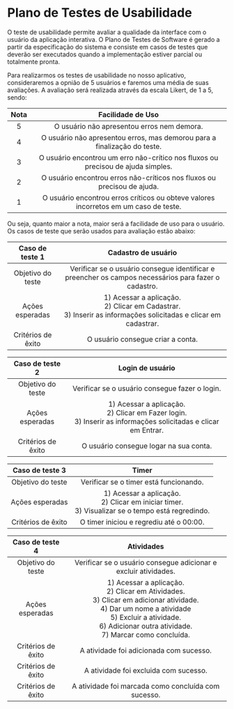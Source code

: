 # Plano de Testes de Usabilidade

O teste de usabilidade permite avaliar a qualidade da interface com o usuário da aplicação interativa. O Plano de Testes de Software é gerado a partir da especificação do sistema e consiste em casos de testes que deverão ser executados quando a implementação estiver parcial ou totalmente pronta.

Para realizarmos os testes de usabilidade no nosso aplicativo, consideraremos a opnião de 5 usuários e faremos uma média de suas avaliações.
A avaliação será realizada através da escala Likert, de 1 a 5, sendo:

| **Nota** | **Facilidade de Uso** |
|:---:	|:---:	|
| 5 | O usuário não apresentou erros nem demora. |
| 4 | O usuário não apresentou erros, mas demorou para a finalização do teste. |
| 3 | O usuário encontrou um erro não-crítico nos fluxos ou precisou de ajuda simples. |
| 2 | O usuário encontrou erros não-críticos nos fluxos ou precisou de ajuda. |
| 1 | O usuário encontrou erros críticos ou obteve valores incorretos em um caso de teste. |

Ou seja, quanto maior a nota, maior será a facilidade de uso para o usuário. Os casos de teste que serão usados para avaliação estão abaixo:

| **Caso de teste 1** | **Cadastro de usuário** |
|:---:	|:---:	|
| Objetivo do teste | Verificar se o usuário consegue identificar e preencher os campos necessários para fazer o cadastro. |
| Ações esperadas | 1) Acessar a aplicação. <br> 2) Clicar em Cadastrar. <br> 3) Inserir as informações solicitadas e clicar em cadastrar. |
| Critérios de êxito | O usuário consegue criar a conta. |

| **Caso de teste 2** | **Login de usuário** |
|:---:	|:---:	|
| Objetivo do teste | Verificar se o usuário consegue fazer o login. |
| Ações esperadas | 1) Acessar a aplicação. <br> 2) Clicar em Fazer login. <br> 3) Inserir as informações solicitadas e clicar em Entrar. |
| Critérios de êxito | O usuário consegue logar na sua conta. |


| **Caso de teste 3** | **Timer** |
|:---:	|:---:	|
| Objetivo do teste | Verificar se o timer está funcionando. |
| Ações esperadas | 1) Acessar a aplicação. <br> 2) Clicar em iniciar timer. <br> 3) Visualizar se o tempo está regredindo. |
| Critérios de êxito | O timer iniciou e regrediu até o 00:00. |

| **Caso de teste 4** | **Atividades** |
|:---:	|:---:	|
| Objetivo do teste | Verificar se o usuário consegue adicionar e excluir atividades. |
| Ações esperadas | 1) Acessar a aplicação. <br> 2) Clicar em Atividades. <br> 3) Clicar em adicionar atividade. <br> 4) Dar um nome a atividade <br> 5) Excluir a atividade. <br> 6) Adicionar outra atividade. <br> 7) Marcar como concluída.  |
| Critérios de êxito | A atividade foi adicionada com sucesso. |
| Critérios de êxito | A atividade foi excluida com sucesso. |
| Critérios de êxito | A atividade foi marcada como concluída com sucesso. |

